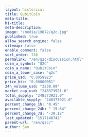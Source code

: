 ```yaml
---
layout: historical
title: QubitCoin
meta-title: 
h1-title: 
meta-description: 
image: "/media/19872/q2c.jpg"
published: true
allow_search_engine: false
sitemap: false
enable_comment: false
sort_order: 738
permalink: "/en/q2c/discussion.html"
coin_a_symbol: "Q2C"
coin_a_name: "QubitCoin"
coin_a_lower_case: "q2c"
price_usd: "0.0059923"
price_btc: "0.00000051"
24h_volume_usd: "3238.89"
market_cap_usd: "248373921.0"
total_supply: "248373921.0"
available_supply: "248373921.0"
percent_change_1h: "0.45"
percent_change_24h: "-15.64"
percent_change_7d: "-30.12"
last_updated: "1517140742"
parent-url: "/en/q2c/"
author: Sam
---
```


